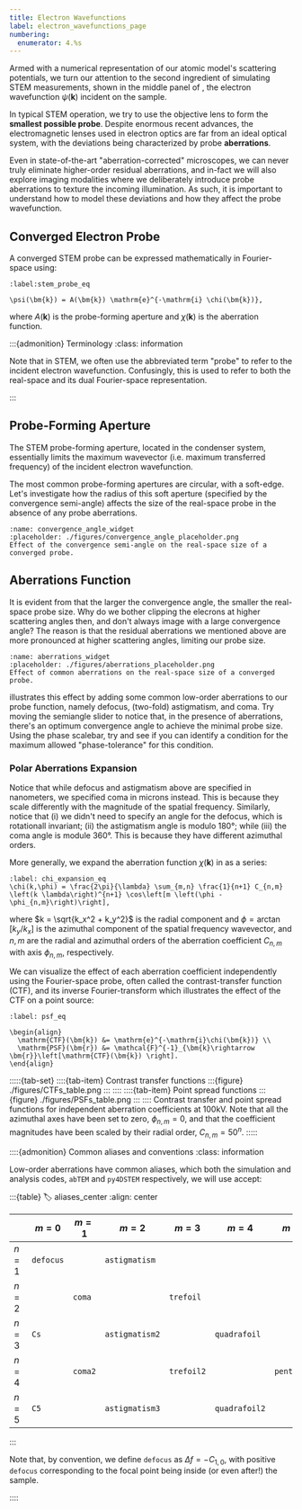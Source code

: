 ```yaml
---
title: Electron Wavefunctions
label: electron_wavefunctions_page
numbering:
  enumerator: 4.%s
---
```


Armed with a numerical representation of our atomic model's scattering potentials, we turn our attention to the second ingredient of simulating STEM measurements, shown in the middle panel of [](#fig_stem_measurements), the electron wavefunction $\psi(\bm{k})$ incident on the sample.

In typical STEM operation, we try to use the objective lens to form the **smallest possible probe**.
Despite enormous recent advances, the electromagnetic lenses used in electron optics are far from an ideal optical system, with the deviations being characterized by probe **aberrations**.

Even in state-of-the-art "aberration-corrected" microscopes, we can never truly eliminate higher-order residual aberrations, and in-fact we will also explore imaging modalities where we deliberately introduce probe aberrations to texture the incoming illumination.
As such, it is important to understand how to model these deviations and how they affect the probe wavefunction.

## Converged Electron Probe

A converged STEM probe can be expressed mathematically in Fourier-space using:

```{math}
:label:stem_probe_eq

\psi(\bm{k}) = A(\bm{k}) \mathrm{e}^{-\mathrm{i} \chi(\bm{k})},

```

where $A(\bm{k})$ is the probe-forming aperture and $\chi(\bm{k})$ is the aberration function.

:::{admonition} Terminology
:class: information

Note that in STEM, we often use the abbreviated term "probe" to refer to the incident electron wavefunction.
Confusingly, this is used to refer to both the real-space and its dual Fourier-space representation.

:::

## Probe-Forming Aperture

The STEM probe-forming aperture, located in the condenser system, essentially limits the maximum wavevector (i.e. maximum transferred frequency) of the incident electron wavefunction.

The most common probe-forming apertures are circular, with a soft-edge.
Let's investigate how the radius of this soft aperture (specified by the convergence semi-angle) affects the size of the real-space probe in the absence of any probe aberrations.

```{figure} #app:convergence_angle_widget
:name: convergence_angle_widget
:placeholder: ./figures/convergence_angle_placeholder.png
Effect of the convergence semi-angle on the real-space size of a converged probe.
```

## Aberrations Function

It is evident from [](#convergence_angle_widget) that the larger the convergence angle, the smaller the real-space probe size.
Why do we bother clipping the elecrons at higher scattering angles then, and don't always image with a large convergence angle?
The reason is that the residual aberrations we mentioned above are more pronounced at higher scattering angles, limiting our probe size.

```{figure} #app:aberrations_widget
:name: aberrations_widget
:placeholder: ./figures/aberrations_placeholder.png
Effect of common aberrations on the real-space size of a converged probe.
```

[](#aberrations_widget) illustrates this effect by adding some common low-order aberrations to our probe function, namely defocus, (two-fold) astigmatism, and coma.
Try moving the semiangle slider to notice that, in the presence of aberrations, there's an optimum convergence angle to achieve the minimal probe size.
Using the phase scalebar, try and see if you can identify a condition for the maximum allowed "phase-tolerance" for this condition.

### Polar Aberrations Expansion

Notice that while defocus and astigmatism above are specified in nanometers, we specified coma in microns instead.
This is because they scale differently with the magnitude of the spatial frequency.
Similarly, notice that (i) we didn't need to specify an angle for the defocus, which is rotationall invariant; (ii) the astigmatism angle is modulo 180&deg;; while (iii) the coma angle is module 360&deg;.
This is because they have different azimuthal orders.

More generally, we expand the aberration function $\chi(\bm{k})$ in [](#stem_probe_eq) as a series:

```{math}
:label: chi_expansion_eq
\chi(k,\phi) = \frac{2\pi}{\lambda} \sum_{m,n} \frac{1}{n+1} C_{n,m} \left(k \lambda\right)^{n+1} \cos\left[m \left(\phi - \phi_{n,m}\right)\right],
```

where $k = \sqrt{k_x^2 + k_y^2}$ is the radial component and $\phi = \arctan\left[k_y/k_x\right]$ is the azimuthal component of the spatial frequency wavevector, and $n,m$ are the radial and azimuthal orders of the aberration coefficient $C_{n,m}$ with axis $\phi_{n,m}$, respectively.

We can visualize the effect of each aberration coefficient independently using the Fourier-space probe, often called the contrast-transfer function (CTF), and its inverse Fourier-transform which illustrates the effect of the CTF on a point source:

```{math}
:label: psf_eq

\begin{align}
  \mathrm{CTF}(\bm{k}) &= \mathrm{e}^{-\mathrm{i}\chi(\bm{k})} \\
  \mathrm{PSF}(\bm{r}) &= \mathcal{F}^{-1}_{\bm{k}\rightarrow \bm{r}}\left[\mathrm{CTF}(\bm{k}) \right].
\end{align}

```

:::::{tab-set}
::::{tab-item} Contrast transfer functions
:::{figure} ./figures/CTFs_table.png
:::
::::
::::{tab-item} Point spread functions
:::{figure} ./figures/PSFs_table.png
:::
::::
Contrast transfer and point spread functions for independent aberration coefficients at 100kV.
Note that all the azimuthal axes have been set to zero, $\phi_{n,m}=0$, and that the coefficient magnitudes have been scaled by their radial order, $C_{n,m}= 50^n$.
:::::

::::{admonition} Common aliases and conventions
:class: information

Low-order aberrations have common aliases, which both the simulation and analysis codes, `abTEM` and `py4DSTEM` respectively, we will use accept:

:::{table}
:label: aliases_center
:align: center

|         | $m = 0$        | $m = 1$        | $m = 2$        | $m = 3$        | $m = 4$        | $m = 5$        | $m = 6$        |
| ------- | -------------- | -------------- | -------------- | -------------- | -------------- | -------------- | -------------- |
| $n = 1$ | `defocus`      |                | `astigmatism`  |                |                |                |                |
| $n = 2$ |                | `coma`         |                | `trefoil`      |                |                |                |
| $n = 3$ | `Cs`           |                | `astigmatism2` |                | `quadrafoil`   |                |                |
| $n = 4$ |                | `coma2`        |                | `trefoil2`     |                | `pentafoil`    |                |
| $n = 5$ | `C5`           |                | `astigmatism3` |                | `quadrafoil2`  |                | `hexafoil`     |

:::

Note that, by convention, we define `defocus` as $\Delta f = - C_{1,0}$, with positive `defocus` corresponding to the focal point being inside (or even after!) the sample.

::::
